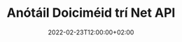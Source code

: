 ---
############################# Static ############################
layout: "product"
date: 2022-02-23T12:00:00+02:00
draft: false

product: "Annotation"
product_tag: "annotation"
platform: "Net"
platform_tag: "net"

############################# Head ############################
head_title: "Glan Doiciméad Anótála API | Féach ar & Anótáil PDF Word Excel Íomhánna PPTX"
head_description: "Net Document Annotation API. Féach ar, clibeáil, trácht agus cuir anótáil ar PDF Word DOCX, Excel XLSX, PPTX, EML EMLX, VSS VSD, OTP, CAD & formáidí comhaid íomhá."

############################# Header ##########################
title: "Anótáil Doiciméid trí Net API"
description: "Tóg Feidhmchláir Glan leis an gcumas chun PDF, HTML, MS Office agus formáidí doiciméad eile a Amharc agus a Anótáil gan aon bhogearraí seachtracha a shuiteáil."
button:
    enable: true
    icon: "fas fa-arrow-down"
    label: "Íoslódáil Triail Saor in Aisce"
    link: "https://downloads.groupdocs.com/annotation/net"

############################# SubMenu #########################
submenu:
    enable: true
    
    left:
        img_alt: "GroupDocs.Annotation for Net"
        image: "https://www.groupdocs.cloud/templates/groupdocs/images/product-logos/groupdocs-annotation-net.png"
        product: "GroupDocs.Annotation"
        platform: "Net"

    middle:
        button:
            # button loop
            - link: "#features"
              text: "Gnéithe"

            # button loop
            - link: "https://products.groupdocs.app/annotation"
              text: "Taispeántas beo"

            # button loop
            - link: "https://purchase.groupdocs.com/pricing/annotation/net"
              text: "Praghsáil"

    right:
        link_download: "https://downloads.groupdocs.com/annotation"
        link_learn: "https://docs.groupdocs.com/annotation/net/"
        link_buy: "https://purchase.groupdocs.com"

############################# Overview ############################
overview:
    enable: true
    content: |
      Is táirge é GroupDocs.Annotation Net API a ligeann duit oibriú le nótaí i ndoiciméid ar ardáin agus córais oibriúcháin éagsúla, mar Android, MacOS, Linux, Windows. Soláthraíonn GroupDocs.Annotation leabharlann le API simplí a thugann go leor buntáistí: mar shampla, más gá duit na sonraí a choinneáil faoi rún nó a roghnú cé mhéad cumhachta a theastaíonn uait a bheith ag obair leis an leabharlann, nó an obair a athrú go páirteach le nótaí, tá an leabharlann an- éadrom agus solúbtha.

      Ligeann GroupDocs.Annotation for Net API duit oibriú le cineálacha éagsúla nótaí, lena n-áirítear: Téacs, Polalíne, Achar, Faoi Líne, Pointe, Comhartha Uisce, Arrow, Éilips, Athsholáthar Téacs, Fad, Réimse Téacs, Athchóiriú Acmhainní srl. formáidí doiciméad coitianta mar: PDF, HTML, Microsoft Office Word, scarbhileoga Excel, cur i láthair PowerPoint, Visio, ríomhphoist Outlook, íomhánna, meiteashonraí, líníocht CAD agus formáidí éagsúla eile. Soláthraíonn an API an cumas mionsamhlacha de leathanaigh doiciméad a fháil agus tacaíonn sé le hiompórtáil agus easpórtáil nótaí chuig agus ó chomhaid PDF.

      Ag baint úsáide as an leabharlann, is féidir leat nótaí ó dhoiciméid a shuimiú, a eagrú, a bhaint agus a scriosadh, doiciméid a rothlú, réiteach mionsamhlacha a athrú agus ní liosta iomlán é seo de na féidearthachtaí go léir. Tairgeann sé freisin sraith chuimsitheach réad sonraí chun airíonna anótála a shaincheapadh de réir do riachtanais laistigh de gach formáid doiciméad tacaithe.

      Tá sé an-simplí oibriú leis an GroupDocs.Annotation for Net API agus níl ann ach roinnt céimeanna bunúsacha. Ar dtús ní mór duit ceadúnas a shocrú, ansin roghnaigh an comhad a bhfuil tú ag iarraidh oibriú leis, ansin ionramháil ar bhealach éigin le nótaí doiciméad (scrios / cuir in eagar / asbhaint / scrios) agus sábháil an toradh. Le haghaidh tuilleadh faisnéise féach le do thoil ar dhoiciméadú an táirge nó ar ár gcuid samplaí.
      
      Déantar GroupDocs.Annotation a nuashonrú go rialta agus cuireann sé tacaíocht ar fáil dá chustaiméirí, tá fáilte romhat i gcónaí ceisteanna a chur chugainn nó do chuid smaointe a sheoladh nó a insint dúinn faoi do riachtanais le haghaidh rud éigin nua agus cuirfimid i bhfeidhm go sásta é inár leaganacha nua.
    tabs:
      enable: true
      
      ## TAB ONE ##
      tab_one:
        description: |
          Seo a leanas forbhreathnú ar GroupDocs.Annotation for Net:
      
        right:
          enable: true
          icon: "fab fa-html5"
          title:  Forbhreathnú
          content: |
            * Cuir Nótaí leis
            * Anótálacha Easpórtála 
            * Iompórtáil Anótálacha
            * Tuairimí Bunaithe ar Fhreagra
            * Comhoiriúnacht Anótála
      
      ## TAB TWO ##
      tab_two:
        description: |
          Tacaíonn GroupDocs.Annotation for Net le gach [formáid comhaid doiciméad] a bhfuil tóir orthu (https://docs.groupdocs.com/annotation/Net/supported-document-formats/) lena n-áirítear: Microsoft Office, PDF, íomhánna agus go leor eile.

        left:
          enable: true
          table:
            # table loop
            - title: "Microsoft Office Formats"
              content: |
                * **Word**: [DOC](/annotation/net/doc/), [DOCX](/annotation/net/docx/), [DOCM](/annotation/net/docm/), [DOT](/annotation/net/dot/), [DOTX](/annotation/net/dotx/), [RTF](/annotation/net/rtf/)
                * **Excel**: [XLS](/annotation/net/xls/), [XLSX](/annotation/net/xlsx/), [XLSB](/annotation/net/xlsb/), [XLSM](/annotation/net/xlsm/)
                * **PowerPoint**: [PPT](/annotation/net/ppt/), [PPTX](/annotation/net/pptx/), [PPS](/annotation/net/pps/), [PPSX](/annotation/net/ppsx/), [POTM](/annotation/net/potm/), [POTX](/annotation/net/potx/), [PPSM](/annotation/net/ppsm/), [PPTM](/annotation/net/pptm/), [WMF](/annotation/net/wmf/), [EMF](/annotation/net/emf/)
                * **Outlook**: [EML](/annotation/net/eml/), [EMLX](/annotation/net/emlx/), [MSG](/annotation/net/msg/)
                * **Visio**: [VSS](/annotation/net/vss/), [VST](/annotation/net/vst/), [VSD](/annotation/net/vsd/), [VSDX](/annotation/net/vsdx/), [VSX](/annotation/net/vsx/)

        right:
          enable: true
          table:
            # table loop
            - title: "Other Formats"
              content: |
                * **Portable**: [PDF](/annotation/net/pdf/) (PDF/A-1a, PDF/A-1b, PDF/A-2a)
                * **OpenDocument**: [ODT](/annotation/net/odt/), [ODS](/annotation/net/ods/), [ODP](/annotation/net/odp/)
                * **Images**: [BMP](/annotation/net/bmp/), [JPG](/annotation/net/jpg/), [JPEG](/annotation/net/jpeg/), [TIFF](/annotation/net/tiff/), [TIF](/annotation/net/tif/), [PNG](/annotation/net/png/), [GIF](/annotation/net/gif/), [DCM](/annotation/net/dcm/), [DICOM](/annotation/net/dicom/)
                * **AutoCAD**: [DWG](/annotation/net/dwg/), [DXF](/annotation/net/dxf/), [CAD](/annotation/net/cad/)
                * **Other**: [HTM](/annotation/net/htm/), [HTML](/annotation/net/html/), [CSV](/annotation/net/csv/), [DJVU](/annotation/net/djvu/), [OTP](/annotation/net/otp/), [OTT](/annotation/net/ott/)

      ## TAB THREE ##
      tab_three:
        description: |
          GroupDocs.Annotation le haghaidh tacaíochtaí Net tar éis Córais Oibriúcháin, Creataí & Bainisteoirí Pacáiste:
        
        left:
          enable: true
          table:
            # table loop
            - icon: "fab fa-windows"
              title:  Córais oibriúcháin
              content: |
                * Windows Desktop (x86 & x64)
                * Windows Server (x86 & x64)
                * Windows Azure
                * Linux
                * MacOS

            # table loop
            - icon: "fas fa-code"
              title:  Creataí Tacaithe
              content: |
                * .NET Standard 2.0
                * .NET Framework 2.0 or higher
                * .NET Core 2.0 or higher
                * Mono Framework 1.2 or higher

        right:
          enable: true
          table:
            # table loop
            - icon: "fas fa-box"
              title:  Bainisteoir Pacáiste
              content: |
                * NuGet
            
            # table loop
            - icon: "fas fa-tools"
              title:  Timpeallachtaí Forbartha
              content: |
                * Microsoft Visual Studio
                * Xamarin.Android
                * Xamarin.IOS
                * Xamarin.Mac
                * MonoDevelop

############################# Features ############################
features:
    enable: true
    title: GroupDocs.Annotation le haghaidh Gnéithe Glan

    feature:
      # feature loop
      - icon: "fas fa-copy"
        link: "https://docs.groupdocs.com/annotation/net/basic-usage/"
        content: Cuir Anótálacha agus Freagraí Leis, Cuir in Eagar & Bain as

      # feature loop
      - icon: "fas fa-eye"
        link: "https://docs.groupdocs.com/annotation/net/export-annotations/"
        content: Easpórtáil Nótaí go Doiciméad

      # feature loop
      - icon: "fas fa-bolt"
        link: "https://docs.groupdocs.com/annotation/net/evaluation-limitations-and-licensing-of-groupdocs-annotation/"
        content: Ceadúnas Méadraithe - Billeáil Rialaithe trí Íoc de réir Úsáide API
      
      # feature loop
      - icon: "fas fa-code"
        link: "https://docs.groupdocs.com/annotation/net/extract-annotations-from-document/"
        content: Glao Feidhme Aonair chun Gach Anótáil ar Dhoiciméad a Fháil

      # feature loop
      - icon: "fas fa-cloud"
        link: "https://docs.groupdocs.com/annotation/net/add-point-annotation/"
        content: Sann Luach go Pointe Anótála nó Bog Luach Pointe Reatha

      # feature loop
      - icon: "fas fa-remove-format"
        link: "https://docs.groupdocs.com/annotation/net/add-link-annotation/"
        content: Cuir Anótáil Nasc le Sleamhnáin PDF, Word & PowerPoint

      # feature loop
      - icon: "fas fa-comment-slash"
        link: "https://docs.groupdocs.com/annotation/net/basic-usage/"
        content: Socraigh Dath Cúlra Anótála nó Bain na Anótáil go léir ón Doiciméad

      # feature loop
      - icon: "fas fa-border-all"
        link: "https://docs.groupdocs.com/annotation/net/generate-document-pages-preview/"
        content: Anótáil comhaid PDF le Cruinneas - Faigh Léiriú Íomhá ar Réamhamhairc na leathanach PDF & Taisce

      # feature loop
      - icon: "fas fa-wrench"
        link: "https://docs.groupdocs.com/annotation/net/import-annotations/"
        content: Faigh Comhordanáidí Téacs Anótála Téacs i Léiriú Íomhá den Doiciméad

      # feature loop
      - icon: "fas fa-columns"
        link: "https://docs.groupdocs.com/annotation/net/add-area-annotation/"
        content: Nasc Tuairimí Úsáideora le Anótáil Réimse & Tacaíocht do Thuairimí Neadaithe

      # feature loop
      - icon: "fas fa-file-word"
        link: "https://docs.groupdocs.com/annotation/net/add-arrow-annotation/"
        content: Úsáid Anótáil Saigheada chun Ábhar Áirithe a dhíriú

      # feature loop
      - icon: "fas fa-envelope"
        link: "https://docs.groupdocs.com/annotation/net/add-distance-annotation/"
        content: Úsáid Cian-anótáil chun Líne a Thaispeánann Fad i measc na nOibiachtaí a Tharraingt

      # feature loop
      - icon: "fas fa-print"
        link: "https://docs.groupdocs.com/annotation/net/add-point-annotation/"
        content: Anótáil bunaithe ar phointe nuair a chliceáiltear Pops Window chun Tuairimí a Chur Leis

      # feature loop
      - icon: "fas fa-file-archive"
        link: "https://docs.groupdocs.com/annotation/net/add-polyline-annotation/"
        content: Cruthaigh Seicheamh Ceangailte Deighleoga Líne Cruthaithe mar Anótáil Polalíne

      # feature loop
      - icon: "fas fa-lock"
        link: "https://docs.groupdocs.com/annotation/net/add-ellipse-annotation/"
        content: Cruthaigh Deighleoga Líne Dhíreach, Deighleoga Stua, nó meascán den dá cheann

      # feature loop
      - icon: "fas fa-file-code"
        link: "https://docs.groupdocs.com/annotation/net/add-area-annotation/"
        content: Marcáil Réimsí Doiciméid atá Molta le hAghaidh Eagarthóireachta
      
      # feature loop
      - icon: "fas fa-fill-drip"
        link: "https://docs.groupdocs.com/annotation/net/add-image-annotation/"
        content: Cuir Anótáil Íomhá le PDF, Léaráidí, Word, Excel, Láithreoireachtaí & Íomhánna

      # feature loop
      - icon: "fas fa-file-excel"
        link: "https://docs.groupdocs.com/annotation/net/add-annotation-to-the-document/"
        content: Cuir Réimse Téacs & Stampa Téacsbhunaithe nó Comhartha Uisce sa Doiciméad

      # feature loop
      - icon: "fas fa-heading"
        link: "https://docs.groupdocs.com/annotation/net/add-annotation-to-the-document/"
        content: Buail Trí Théacs, Cuir Foline nó Athsholáthar Téacs Áirithe i nDoiciméad

      # feature loop
      - icon: "fas fa-project-diagram"
        link: "https://docs.groupdocs.com/annotation/net/update-annotations/"
        content: Anótáil a Athraigh trí pharaiméadair nua Airde & Leithead a shannadh

      # feature loop
      - icon: "fas fa-cube"
        link: "https://docs.groupdocs.com/annotation/net/generate-document-pages-preview/"
        content: Faigh Mionsamhlacha de Leathanaigh Doiciméad. Bainistigh Éagsúlacht Doiciméid Anótáilte le haghaidh Íomhánna & Léaráidí

      # feature loop
      - icon: "fab fa-uncharted"
        link: "https://docs.groupdocs.com/annotation/net/export-annotations/"
        content: Easpórtáil Anótálacha go & Oibriú le comhaid TIFF Il-leathanaigh
  
      # feature loop
      - icon: "fab fa-uncharted"
        link: "https://docs.groupdocs.com/annotation/net/add-watermark-annotation/"
        content: Coigeartaigh Ailíniú Ingearach agus Cothrománach le haghaidh Anótála Uisce
  
      # feature loop
      - icon: "fab fa-uncharted"
        link: "https://docs.groupdocs.com/annotation/net/add-text-field-annotation/"
        content: Cuir Téacs Ailíniú Cothrománach le haghaidh Réimse Téacs

      # feature loop
      - icon: "fab fa-uncharted"
        link: "https://docs.groupdocs.com/annotation/net/document-text-info/"
        content: Faigh eolas faoi línte téacs doiciméad (téacs, leithead, airde, eangaí)

    more_feature:
      # more_feature_loop
      - title: Tacaíocht d'Ilchineálacha Anótála
        content: |
          Cuireann GroupDocs.Annotation for .NET ar do chumas oibriú le cineálacha éagsúla nótaí. Tugann sé seo saoirse agus éascaíocht cumarsáide agus tú ag comhoibriú le d’fhoireann ar thascanna. Is féidir leat nótaí a úsáid, mar shampla, anótáil achair (marcáil achar mar dhronuilleog agus nótaí a chur leis), anótáil pointe (tráchtanna a ghreamú ag pointe ar bith sa doiciméad), anótáil téacs (trácht a chur leis an téacs roghnaithe), anótáil a scriosadh amach/a chur faoi líne ( curtha i bhfeidhm ar alt), anótáil phillíne (tarraing cruthanna agus línte saorláimhe), anótáil saigheada (pointeoir saigheada leis na tuairimí ceangailte), anótáil éilipse (taispeáin an téacs laistigh den éilips), anótáil achair (tarraing líne a léiríonn fad idir réada), nasc anótáil (cuir naisc ghréasáin le formáidí doiciméad tacaithe), agus anótáil comhartha uisce (is féidir stampa téacs nó comhartha uisce a chur leis sa doiciméad).

          ```cs
          // Initialize list of AnnotationInfo
          List<AnnotationInfo> annotations = new List<AnnotationInfo>();
          // Initialize text annotation
          AnnotationInfo textAnnotation = new AnnotationInfo
          {
            Box = new Rectangle((float)265.44, (float)153.86, 206, 36), Type = AnnotationType.Text 
          };
          // Add annotation to list
          annotations.Add(textAnnotation);
          // Get input file stream
          Stream inputFile = new FileStream("D:/input.pdf", FileMode.Open, File
          .ReadWrite);
          // Export annotation and save output file
          CommonUtilities.SaveOutputDocument(inputFile, annotations, DocumentType.Pdf);
          ```

############################# Support ############################
support:
    enable: true

############################# Solutions ############################
solutions:
    enable: true
    title: Tairgeann GroupDocs.Annotation API chun breathnú ar dhoiciméid do thimpeallachtaí forbartha eile a bhfuil tóir orthu

    solution:
        # solution loop
        - img_alt: "GroupDocs.Annotation for Java"
          image: "https://www.groupdocs.cloud/templates/groupdocs/images/product-logos/groupdocs-annotation-java.png"
          product: "GroupDocs.Annotation"
          platform: "Java"
          link: "/annotation/java/"

############################# Back to top ###############################
back_to_top:
  enable: true
---